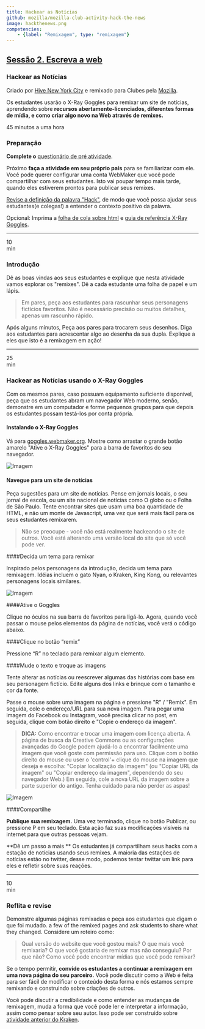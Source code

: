 ```yaml
---
title: Hackear as Notícias
github: mozilla/mozilla-club-activity-hack-the-news
image: hackthenews.png
competencies:
    - {label: "Remixagem", type: "remixagem"}
---
```


## [Sessão 2. Escreva a web](http://mozilla.github.io/webmaker-curriculum/WebLiteracyBasics-I/)

### Hackear as Notícias

Criado por [Hive New York City](http://hivenyc.org/) e remixado para Clubes pela [Mozilla](https://webmaker.org/mentor).


Os estudantes usarão o X-Ray Goggles para remixar um site de notícias, aprendendo sobre **recursos abertamente-licenciados, diferentes formas de mídia, e como criar algo novo na Web através de remixes.**

45 minutos a uma hora

### Preparação

**Complete o** [questionário de pré atividade](http://goo.gl/forms/Uua6yKIy5E).

Próximo **faça a atividade em seu próprio país** para se familiarizar com ele. Você pode querer configurar uma conta WebMaker que você pode compartilhar com seus estudantes. Isto vai poupar tempo mais tarde, quando eles estiverem prontos para publicar seus remixes.

[Revise a definição da palavra "Hack"](https://wiki.mozilla.org/Webmaker/Teach/Terminology#Hack), de modo que você possa ajudar seus estudantes(e colegas!) a entender o contexto positivo da palavra.

Opcional: Imprima a [folha de cola sobre html](https://d157rqmxrxj6ey.cloudfront.net/amaciel/17418/) e [guia de referência X-Ray Goggles](https://d157rqmxrxj6ey.cloudfront.net/amaciel/17419/).

---

10<br>min

### Introdução

Dê as boas vindas aos seus estudantes e explique que nesta atividade vamos explorar os "remixes". 
Dê a cada estudante uma folha de papel e um lápis.

> Em pares, peça aos estudantes para rascunhar seus personagens fictícios favoritos. Não é necessário precisão ou muitos detalhes, apenas um rascunho rápido.

Após alguns minutos, Peça aos pares para trocarem seus desenhos. Diga aos estudantes para acrescentar algo ao desenha da sua dupla. Explique a eles que isto é a remixagem em ação!

---

25<br>min

### Hackear as Notícias usando o X-Ray Goggles

Com os mesmos pares, caso possuam equipamento suficiente disponível, peça que os estudantes abram um navegador Web moderno,  senão, demonstre em um computador e forme pequenos grupos para que depois os estudantes possam testá-los por conta própria.

#### Instalando o X-Ray Goggles

Vá para [goggles.webmaker.org](https://goggles.webmaker.org/). Mostre como arrastar o grande botão amarelo "Ative o X-Ray Goggles" para a barra de favoritos do seu navegador.

![Imagem](http://mozilla.github.io/webmaker-curriculum/images/newshack-example-animated.gif)

#### Navegue para um site de notícias


Peça sugestões para um site de notícias. Pense em jornais locais, o seu jornal de escola, ou um site nacional de notícias como O globo ou o Folha de São Paulo. Tente encontrar sites que usam uma boa quantidade de HTML, e não um monte de Javascript, uma vez que será mais fácil para os seus estudantes remixarem.

> Não se preocupe - você não está realmente hackeando o site de outros. Você está alterando uma versão local do site que só você pode ver.

####Decida um tema para remixar

Inspirado pelos personagens da introdução, decida um tema para remixagem. Idéias incluem o gato Nyan, o Kraken, King Kong, ou relevantes personagens locais similares. 

![Imagem](http://mozilla.github.io/webmaker-curriculum/images/newshack-example.png)

####Ative o Goggles

Clique no óculos na sua barra de favoritos para ligá-lo. Agora, quando você passar o mouse pelos elementos da página de notícias, você verá o código abaixo.

####Clique no botão “remix”

Pressione “R” no teclado para remixar algum elemento.

####Mude o texto e troque as imagens

Tente alterar as notícias ou reescrever algumas das histórias com base em seu personagem fictício. Edite alguns dos links e brinque com o tamanho e cor da fonte.

Passe o mouse sobre uma imagem na página e pressione "R" / "Remix". Em seguida, cole o endereço/URL para sua nova imagem. Para pegar uma imagem do Facebook ou Instagram, você precisa clicar no post, em seguida, clique com botão direito e "Copie o endereço da imagem".

> **DICA:** Como encontrar e trocar uma imagem com licença aberta. A página de busca da Creative Commons ou as configurações avançadas do Google podem ajudá-lo a encontrar facilmente uma imagem que você goste com permissão para uso. Clique com o botão direito do mouse ou user o 'control'+ clique do mouse na imagem que deseja e escolha: "Copiar localização da imagem" (ou "Copiar URL da imagem" ou "Copiar endereço da imagem", dependendo do seu navegador Web.) Em seguida, cole a nova URL da imagem sobre a parte superior do antigo. Tenha cuidado para não perder as aspas!

![Imagem](http://mozilla.github.io/webmaker-curriculum/images/newshack-example-2.png)

####Compartilhe

**Publique sua remixagem.** Uma vez terminado, clique no botão Publicar, ou pressione P em seu teclado. Esta ação faz suas modificações visíveis na internet para que outras pessoas vejam.

**Dê um passo a mais ** Os estudantes já compartilham seus hacks com a estação de notícias usando seus remixes. A maioria das estações de notícias estão no twitter, desse modo, podemos tentar twittar um link para eles e refletir sobre suas reações.

---

10<br>min

### Reflita e revise

Demonstre algumas páginas remixadas e peça aos estudantes que digam o que foi mudado. a few of the remixed pages and ask students to share what they changed. Considere um roteiro como:

> Qual versão do website que você gostou mais? O que mais você remixaria? O que você gostaria de remixar mas não conseguiu? Por que não? Como você pode encontrar mídias que você pode remixar?

Se o tempo permitir, **convide os estudantes a continuar a remixagem em uma nova página do seu parceiro.** Você pode discutir como a Web é feita para ser fácil de modificar o conteúdo desta forma e nós estamos sempre remixando e construindo sobre criações de outros.

Você pode discutir a credibilidade e como entender as mudanças de remixagem, muda a forma que você pode ler e interpretar a informação, assim como pensar sobre seu autor. Isso pode ser construído sobre [atividade anterior do Kraken](http://mozilla.github.io/webmaker-curriculum/WebLiteracyBasics-I/session01-kraken.html).